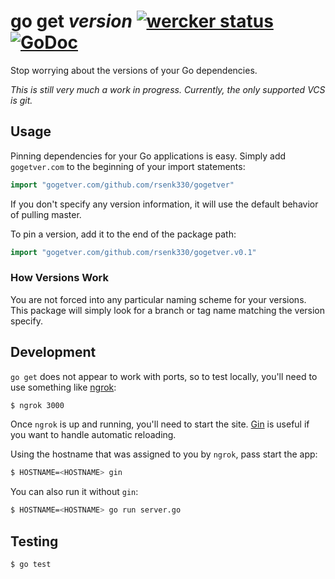 # go get _version_ [![wercker status](https://app.wercker.com/status/e1cb2de86ef4413606bf7e02e17fbc30/s/master "wercker status")](https://app.wercker.com/project/bykey/e1cb2de86ef4413606bf7e02e17fbc30) [![GoDoc](https://img.shields.io/badge/godoc-reference-blue.svg?style=flat)](https://godoc.org/github.com/rsenk330/gogetver)

Stop worrying about the versions of your Go dependencies.

_This is still very much a work in progress. Currently, the only supported VCS is git._

## Usage

Pinning dependencies for your Go applications is easy. Simply add `gogetver.com` to the beginning of your import statements:

```go
import "gogetver.com/github.com/rsenk330/gogetver"
```

If you don't specify any version information, it will use the default behavior of pulling master.

To pin a version, add it to the end of the package path:

```go
import "gogetver.com/github.com/rsenk330/gogetver.v0.1"
```

### How Versions Work

You are not forced into any particular naming scheme for your versions. This package will simply look for a branch or tag name matching the version specify.

## Development

`go get` does not appear to work with ports, so to test locally, you'll need to use something like [ngrok](https://ngrok.com/):

```bash
$ ngrok 3000
```

Once `ngrok` is up and running, you'll need to start the site. [Gin](https://github.com/codegangsta/gin) is useful if you want to handle automatic reloading.

Using the hostname that was assigned to you by `ngrok`, pass start the app:

```bash
$ HOSTNAME=<HOSTNAME> gin
```

You can also run it without `gin`:

```bash
$ HOSTNAME=<HOSTNAME> go run server.go
```

## Testing

```bash
$ go test
```

